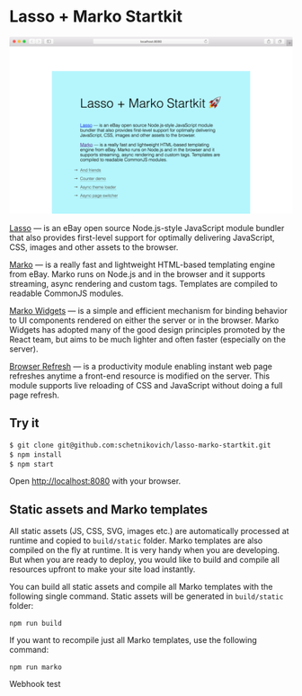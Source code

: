 #  Lasso + Marko Startkit

<img src="/docs/page.png?raw=true" width=600>

<a href="https://github.com/lasso-js/lasso">Lasso</a> &mdash; is an eBay open source 
Node.js-style JavaScript module bundler that also provides first-level support for optimally 
delivering JavaScript, CSS, images and other assets to the browser.

<a href="https://github.com/marko-js/marko">Marko</a> &mdash; is a really fast and lightweight 
HTML-based templating engine from eBay. Marko runs on Node.js and in the browser and it supports 
streaming, async rendering and custom tags. Templates are compiled to readable CommonJS modules.

<a href="https://github.com/marko-js/marko">Marko Widgets</a> &mdash; is a simple and efficient 
mechanism for binding behavior to UI components rendered on either the server or in the browser. 
Marko Widgets has adopted many of the good design principles promoted by the React team, but 
aims to be much lighter and often faster (especially on the server).

<a href="https://github.com/patrick-steele-idem/browser-refresh">Browser Refresh</a> &mdash; is 
a productivity module enabling instant web page refreshes anytime a front-end resource is modified 
on the server. This module supports live reloading of CSS and JavaScript without doing a full 
page refresh.


## Try it

```sh
$ git clone git@github.com:schetnikovich/lasso-marko-startkit.git 
$ npm install
$ npm start
```

Open [http://localhost:8080]() with your browser.

## Static assets and Marko templates

All static assets (JS, CSS, SVG, images etc.) are automatically processed at runtime and
copied to `build/static` folder. Marko templates are also compiled on the fly at runtime. 
It is very handy when you are developing. But when you are ready to deploy, you would like to 
build and compile all resources upfront to make your site load instantly.

You can build all static assets and compile all Marko templates with the following single
command. Static assets will be generated in `build/static` folder:

    npm run build
    
If you want to recompile just all Marko templates, use the following command:

    npm run marko
    
Webhook test
